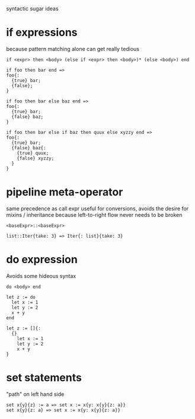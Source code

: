 syntactic sugar ideas

# if expressions

because pattern matching alone can get really tedious

```
if <expr> then <body> (else if <expr> then <body>)* (else <body>) end

if foo then bar end =>
foo{:
  {true} bar;
  {false};
}

if foo then bar else baz end =>
foo{:
  {true} bar;
  {false} baz;
}

if foo then bar else if baz then quux else xyzzy end =>
foo{:
  {true} bar;
  {false} baz{:
    {true} quux;
    {false} xyzzy;
  }
}
```

# pipeline meta-operator

same precedence as call expr
useful for conversions, avoids the desire for mixins / inheritance because left-to-right flow never needs to be broken

```
<baseExpr>::<baseExpr>

list::Iter{take: 3} => Iter{: list}{take: 3}
```

# do expression

Avoids some hideous syntax

```
do <body> end

let z := do
  let x := 1
  let y := 2
  x + y
end

let z := []{:
  {}
    let x := 1
    let y := 2
    x + y
}
```

# set statements

"path" on left hand side

```
set x{y}{z} := a => set x := x{y: x{y}{z: a}}
set x{y}{z: a} => set x := x{y: x{y}{z: a}}

```
